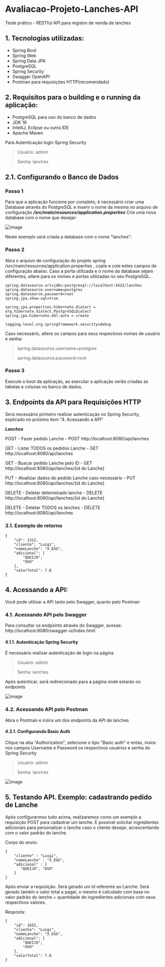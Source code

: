 # Avaliacao-Projeto-Lanches-API
Teste prático - RESTful API para registro de venda de lanches

## 1. Tecnologias utilizadas:
- Spring Boot
- Spring Web
- Spring Data JPA
- PostgreSQL
- Spring Security
- Swagger OpenAPI
- Postman para requisições HTTP(recomendado)

## 2. Requisitos para o building e o running da aplicação:
- PostgreSQL para uso do banco de dados
- JDK 18
- IntelliJ, Eclipse ou outra IDE
- Apache Maven

Para Autenticação login Spring Security
> Usuário: admin
> 
> Senha: lanches

## 2.1. Configurando o Banco de Dados

### Passo 1
Para que a aplicação funcione por completo, é necessário criar uma Database através do PostgreSQL e inserir o nome da mesma no arquivo de configuração ***/src/main/resources/application.properties***
Crie uma nova database com o nome que desejar:

![image](https://user-images.githubusercontent.com/74516086/219408531-c960a10f-563d-47cd-94f0-d3453c0329f5.png)

Neste exemplo será criada a database com o nome "lanches":

### Passo 2
Abra o arquivo de configuração do projeto spring /src/main/resources/application.properties , copie e cole estes campos de configuração abaixo. Caso a porta utilizada e o nome da database sejam diferentes, altere para os nomes e portas utilizadas no seu PostgreSQL.

``` 
spring.datasource.url=jdbc:postgresql://localhost:5432/lanches
spring.datasource.username=postgres
spring.datasource.password=root
spring.jpa.show-sql=true

spring.jpa.properties.hibernate.dialect = org.hibernate.dialect.PostgreSQLDialect
spring.jpa.hibernate.ddl-auto = create

logging.level.org.springframework.security=debug 
```
Caso necessário, altere os campos para seus respectivos nomes de usuário e senha:
>spring.datasource.username=postgres
>
>spring.datasource.password=root
>
### Passo 3
Execute o boot da aplicação, ao executar a aplicação serão criadas as tabelas e colunas no banco de dados.

## 3. Endpoints da API para Requisições HTTP

Será necessário primeiro realizar autenticação no Spring Security, explicado no próximo item "4. Acessando a API"

***Lanches***

POST - Fazer pedido Lanche - POST http://localhost:8080/api/lanches

GET - Listar TODOS os pedidos Lanche - GET http://localhost:8080/api/lanches

GET - Buscar pedido Lanche pelo ID - GET http://localhost:8080/api/lanches/{id do Lanche}

PUT - Atualizar dados do pedido Lanche caso necessário - PUT http://localhost:8080/api/lanches/{id do Lanche}

DELETE - Deletar determinado lanche - DELETE http://localhost:8080/api/lanches/{id do Lanche}

DELETE - Deletar TODOS os lanches - DELETE http://localhost:8080/api/lanches

### 3.1. Exemplo de retorno

```
{
    "id": 1312,
    "cliente": "Luigi",
    "nomeLanche": "X_EGG",
    "adicional": [
        "QUEIJO",
        "OVO"
    ],
    "valorTotal": 7.6
}
```

## 4. Acessando a API:

Você pode utilizar a API tanto pelo Swagger, quanto pelo Postman

### 4.1. Acessando API pelo Swagger
Para consultar os endpoints através do Swagger, acesse: http://localhost:8080/swagger-ui/index.html
#### 4.1.1. Autenticação Spring Security
É necessário realizar autenticação de login na página
> Usuário: admin
> 
> Senha: lanches


Após autenticar, será redirecionado para a página onde estarão os endpoints

![image](https://user-images.githubusercontent.com/74516086/219416470-9305d03e-4fe0-4df5-b8d1-e1a4eb4b8ed0.png)

### 4.2. Acessando API pelo Postman
Abra o Postman e insira um dos endpoints da API de lanches
#### 4.2.1. Configurando Basic Auth
Clique na aba "Authorization", selecione o tipo "Basic auth" e então, insira nos campos Username e Password os respectivos usuários e senha do Spring Security

> Usuário: admin
> 
> Senha: lanches

![image](https://user-images.githubusercontent.com/74516086/219418439-d007f019-d4b2-47d9-b13f-187ea533ee1e.png)

## 5. Testando API. Exemplo: cadastrando pedido de Lanche

Após configurarmos tudo acima, realizaremos como um exemplo a requisição POST para cadastrar um lanche. É possível solicitar ingredientes adicionais para personalizar o lanche caso o cliente desejar, acrescentando com o valor padrão do lanche.

Corpo do envio:

```
{
    "cliente" : "Luigi",
    "nomeLanche" : "X_EGG",
    "adicional" : [
       "QUEIJO", "OVO"
    ]
}
``` 

Após enviar a requisição. Será gerado um Id referente ao Lanche.
Será gerado tamém o valor total a pagar, o mesmo é calculado com base no valor padrão do lanche + quantidade de ingredientes adicionais com seus respectivos valores.

Resposta:
```
{
    "id": 1652,
    "cliente": "Luigi",
    "nomeLanche": "X_EGG",
    "adicional": [
        "QUEIJO",
        "OVO"
    ],
    "valorTotal": 7.6
}
```
